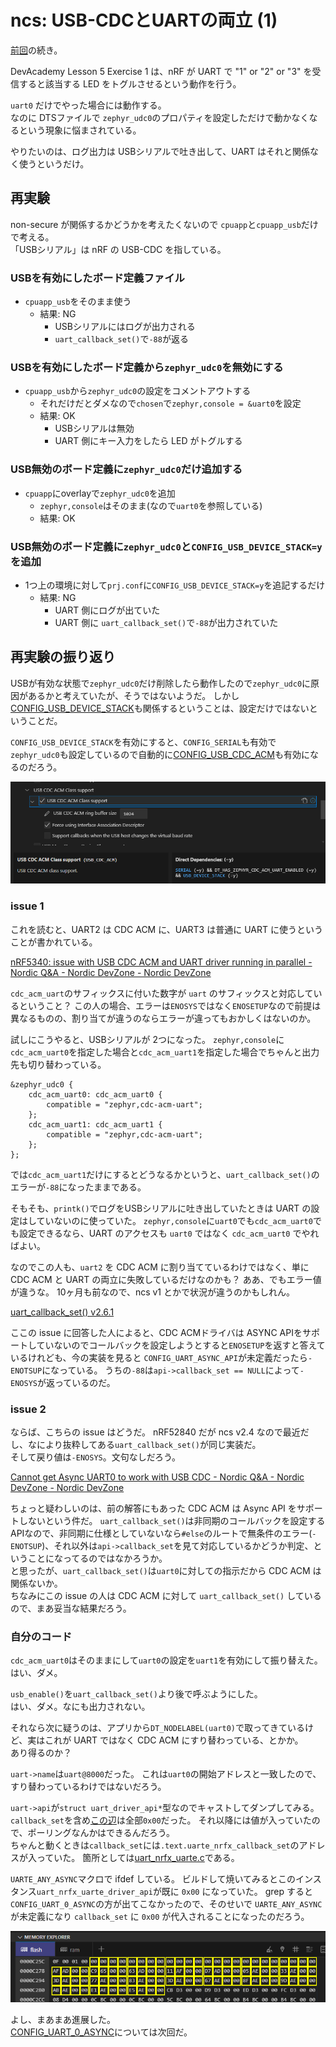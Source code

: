 # ncs: USB-CDCとUARTの両立 (1)

[前回](20240827-ncs.md)の続き。

DevAcademy Lesson 5 Exercise 1 は、nRF が UART で "1" or "2" or "3" を受信すると該当する LED をトグルさせるという動作を行う。

`uart0` だけでやった場合には動作する。  
なのに DTSファイルで `zephyr_udc0`のプロパティを設定しただけで動かなくなるという現象に悩まされている。

やりたいのは、ログ出力は USBシリアルで吐き出して、UART はそれと関係なく使うというだけ。

## 再実験

non-secure が関係するかどうかを考えたくないので `cpuapp`と`cpuapp_usb`だけで考える。  
「USBシリアル」は nRF の USB-CDC を指している。

### USBを有効にしたボード定義ファイル

* `cpuapp_usb`をそのまま使う
  * 結果: NG
    * USBシリアルにはログが出力される
    * `uart_callback_set()`で`-88`が返る

### USBを有効にしたボード定義から`zephyr_udc0`を無効にする

* `cpuapp_usb`から`zephyr_udc0`の設定をコメントアウトする
  * それだけだとダメなので`chosen`で`zephyr,console = &uart0`を設定
  * 結果: OK
    * USBシリアルは無効
    * UART 側にキー入力をしたら LED がトグルする

### USB無効のボード定義に`zephyr_udc0`だけ追加する

* `cpuapp`にoverlayで`zephyr_udc0`を追加
  * `zephyr,console`はそのまま(なので`uart0`を参照している)
  * 結果: OK

### USB無効のボード定義に`zephyr_udc0`と`CONFIG_USB_DEVICE_STACK=y`を追加

* 1つ上の環境に対して`prj.conf`に`CONFIG_USB_DEVICE_STACK=y`を追記するだけ
  * 結果: NG
    * UART 側にログが出ていた
    * UART 側に `uart_callback_set()`で`-88`が出力されていた

## 再実験の振り返り

USBが有効な状態で`zephyr_udc0`だけ削除したら動作したので`zephyr_udc0`に原因があるかと考えていたが、そうではないようだ。
しかし[CONFIG_USB_DEVICE_STACK](https://docs.nordicsemi.com/bundle/ncs-2.6.1/page/kconfig/index.html#!%5ECONFIG_USB_DEVICE_STACK$)も関係するということは、設定だけではないということだ。

`CONFIG_USB_DEVICE_STACK`を有効にすると、`CONFIG_SERIAL`も有効で`zephyr_udc0`も設定しているので自動的に[CONFIG_USB_CDC_ACM](https://docs.nordicsemi.com/bundle/ncs-2.6.1/page/kconfig/index.html#!%5ECONFIG_USB_CDC_ACM$)も有効になるのだろう。

![image](20240828a-1.png)

### issue 1

これを読むと、UART2 は CDC ACM に、UART3 は普通に UART に使うということが書かれている。

[nRF5340: issue with USB CDC ACM and UART driver running in parallel - Nordic Q&A - Nordic DevZone - Nordic DevZone](https://devzone.nordicsemi.com/f/nordic-q-a/105599/nrf5340-issue-with-usb-cdc-acm-and-uart-driver-running-in-parallel)

`cdc_acm_uart`のサフィックスに付いた数字が `uart` のサフィックスと対応しているということ？
この人の場合、エラーは`ENOSYS`ではなく`ENOSETUP`なので前提は異なるものの、割り当てが違うのならエラーが違ってもおかしくはないのか。

試しにこうやると、USBシリアルが 2つになった。
`zephyr,console`に`cdc_acm_uart0`を指定した場合と`cdc_acm_uart1`を指定した場合でちゃんと出力先も切り替わっている。

```devicetree
&zephyr_udc0 {
	cdc_acm_uart0: cdc_acm_uart0 {
		compatible = "zephyr,cdc-acm-uart";
	};
	cdc_acm_uart1: cdc_acm_uart1 {
		compatible = "zephyr,cdc-acm-uart";
	};
};
```

では`cdc_acm_uart1`だけにするとどうなるかというと、`uart_callback_set()`のエラーが`-88`になったままである。

そもそも、`printk()`でログをUSBシリアルに吐き出していたときは UART の設定はしていないのに使っていた。
`zephyr,console`に`uart0`でも`cdc_acm_uart0`でも設定できるなら、UART のアクセスも `uart0` ではなく `cdc_acm_uart0` でやればよい。

なのでこの人も、`uart2` を CDC ACM に割り当てているわけではなく、単に CDC ACM と UART の両立に失敗しているだけなのかも？
ああ、でもエラー値が違うな。
10ヶ月も前なので、ncs v1 とかで状況が違うのかもしれん。

[uart_callback_set() v2.6.1](https://github.com/nrfconnect/sdk-zephyr/blob/v3.5.99-ncs1-1/include/zephyr/drivers/uart.h#L1240-L1259)

ここの issue に回答した人によると、CDC ACMドライバは ASYNC APIをサポートしていないのでコールバックを設定しようとすると`ENOSETUP`を返すと答えているけれども、今の実装を見ると `CONFIG_UART_ASYNC_API`が未定義だったら`-ENOTSUP`になっている。
うちの`-88`は`api->callback_set == NULL`によって`-ENOSYS`が返っているのだ。

### issue 2

ならば、こちらの issue はどうだ。
nRF52840 だが ncs v2.4 なので最近だし、なにより抜粋してある`uart_callback_set()`が同じ実装だ。  
そして戻り値は`-ENOSYS`。文句なしだろう。

[Cannot get Async UART0 to work with USB CDC - Nordic Q&A - Nordic DevZone - Nordic DevZone](https://devzone.nordicsemi.com/f/nordic-q-a/106129/cannot-get-async-uart0-to-work-with-usb-cdc)

ちょっと疑わしいのは、前の解答にもあった CDC ACM は Async API をサポートしないという件だ。
`uart_callback_set()`は非同期のコールバックを設定するAPIなので、非同期に仕様としていないなら`#else`のルートで無条件のエラー(`-ENOTSUP`)、それ以外は`api->callback_set`を見て対応しているかどうか判定、ということになってるのではなかろうか。  
と思ったが、`uart_callback_set()`は`uart0`に対しての指示だから CDC ACM は関係ないか。  
ちなみにこの issue の人は CDC ACM に対して `uart_callback_set()` しているので、まあ妥当な結果だろう。

### 自分のコード

`cdc_acm_uart0`はそのままにして`uart0`の設定を`uart1`を有効にして振り替えた。  
はい、ダメ。

`usb_enable()`を`uart_callback_set()`より後で呼ぶようにした。  
はい、ダメ。なにも出力されない。

それなら次に疑うのは、アプリから`DT_NODELABEL(uart0)`で取ってきているけど、実はこれが UART ではなく CDC ACM にすり替わっている、とかか。  
あり得るのか？

`uart->name`は`uart@8000`だった。
これは`uart0`の開始アドレスと一致したので、すり替わっているわけではないだろう。

`uart->api`が`struct uart_driver_api*`型なのでキャストしてダンプしてみる。
`callback_set`を含め[この辺](https://github.com/nrfconnect/sdk-zephyr/blob/v3.5.99-ncs1-1/include/zephyr/drivers/uart.h#L338-L349)は全部`0x00`だった。
それ以降には値が入っていたので、ポーリングなんかはできるんだろう。  
ちゃんと動くときは`callback_set`には`.text.uarte_nrfx_callback_set`のアドレスが入っていた。
箇所としては[uart_nrfx_uarte.c](https://github.com/nrfconnect/sdk-zephyr/blob/v3.5.99-ncs1-1/drivers/serial/uart_nrfx_uarte.c#L1694)である。

`UARTE_ANY_ASYNC`マクロで ifdef している。
ビルドして焼いてみるとこのインスタンス`uart_nrfx_uarte_driver_api`が既に `0x00` になっていた。
grep すると `CONFIG_UART_0_ASYNC`の方が出てこなかったので、そのせいで `UARTE_ANY_ASYNC` が未定義になり `callback_set` に `0x00` が代入されることになったのだろう。

![image](20240828a-3.png)

よし、まあまあ進展した。  
[CONFIG_UART_0_ASYNC](https://docs.nordicsemi.com/bundle/ncs-2.6.1/page/kconfig/index.html#!%5ECONFIG_UART_0_ASYNC$)については次回だ。
